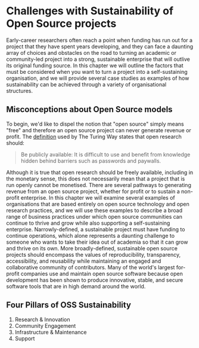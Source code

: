 # Challenges with Sustainability of Open Source projects

Early-career researchers often reach a point when funding has run out for a project that they have spent years developing, and they can face a daunting array of choices and obstacles on the road to turning an academic or community-led project into a strong, sustainable enterprise that will outlive its original funding source. In this chapter we will outline the factors that must be considered when you want to turn a project into a self-sustaining organisation, and we will provide several case studies as examples of how sustainability can be achieved through a variety of organisational structures.

## Misconceptions about Open Source models

To begin, we'd like to dispel the notion that "open source" simply means "free" and therefore an open source project can never generate revenue or profit. The [definition](https://the-turing-way.netlify.app/reproducible-research/open.html) used by The Turing Way states that open research should:
>Be publicly available: It is difficult to use and benefit from knowledge hidden behind barriers such as passwords and paywalls.
>

Although it is true that open research should be freely available, including in the monetary sense, this does not necessarily mean that a project that is run openly cannot be monetised. There are several pathways to generating revenue from an open source project, whether for profit or to sustain a non-profit enterprise. In this chapter we will examine several examples of organisations that are based entirely on open source technology and open research practices, and we will use these examples to describe a broad range of business practices under which open source communities can continue to thrive and grow while also supporting a self-sustaining enterprise. Narrowly-defined, a sustainable project must have funding to continue operations, which alone represents a daunting challenge to someone who wants to take their idea out of academia so that it can grow and thrive on its own. More broadly-defined, sustainable open source projects should encompass the values of reproducibility, transparency, accessibility, and reusability while maintaining an engaged and collaborative community of contributors. Many of the world's largest for-profit companies use and maintain open source software because open development has been shown to produce innovative, stable, and secure software tools that are in high demand around the world.


## Four Pillars of OSS Sustainability

1. Research & Innovation
2. Community Engagement
3. Infrastructure & Maintenance
4. Support
